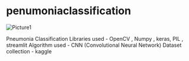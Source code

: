 # penumoniaclassification

![Picture1](https://github.com/harshkumar02/penumoniaclassification/assets/67327539/4f1e0a0c-c6a5-488d-9667-e0cbf27d4fe6)

Pneumonia Classification 
Libraries used - OpenCV , Numpy , keras, PIL , streamlit
Algorithm used  - CNN (Convolutional Neural Network)
Dataset collection - kaggle
